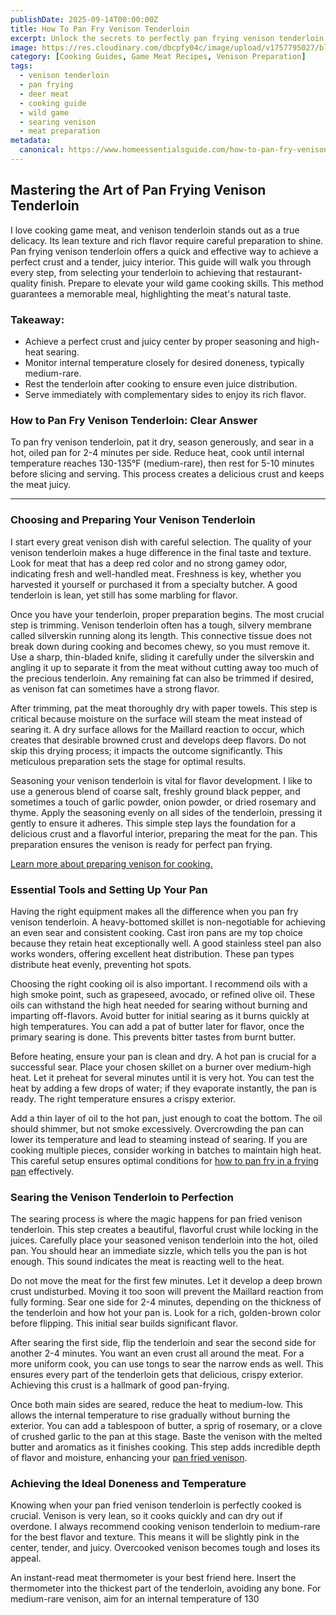 ```yaml
---
publishDate: 2025-09-14T00:00:00Z
title: How To Pan Fry Venison Tenderloin
excerpt: Unlock the secrets to perfectly pan frying venison tenderloin. Achieve a flavorful crust and juicy interior with our simple guide.
image: https://res.cloudinary.com/dbcpfy04c/image/upload/v1757795027/blog_image_1757795026_qaenjl.webp
category: [Cooking Guides, Game Meat Recipes, Venison Preparation]
tags:
  - venison tenderloin
  - pan frying
  - deer meat
  - cooking guide
  - wild game
  - searing venison
  - meat preparation
metadata:
  canonical: https://www.homeessentialsguide.com/how-to-pan-fry-venison-tenderloin
---
```


## Mastering the Art of Pan Frying Venison Tenderloin

I love cooking game meat, and venison tenderloin stands out as a true delicacy. Its lean texture and rich flavor require careful preparation to shine. Pan frying venison tenderloin offers a quick and effective way to achieve a perfect crust and a tender, juicy interior. This guide will walk you through every step, from selecting your tenderloin to achieving that restaurant-quality finish. Prepare to elevate your wild game cooking skills. This method guarantees a memorable meal, highlighting the meat's natural taste.

### Takeaway:

*   Achieve a perfect crust and juicy center by proper seasoning and high-heat searing.
*   Monitor internal temperature closely for desired doneness, typically medium-rare.
*   Rest the tenderloin after cooking to ensure even juice distribution.
*   Serve immediately with complementary sides to enjoy its rich flavor.

### How to Pan Fry Venison Tenderloin: Clear Answer

To pan fry venison tenderloin, pat it dry, season generously, and sear in a hot, oiled pan for 2-4 minutes per side. Reduce heat, cook until internal temperature reaches 130-135°F (medium-rare), then rest for 5-10 minutes before slicing and serving. This process creates a delicious crust and keeps the meat juicy.

---

### Choosing and Preparing Your Venison Tenderloin

I start every great venison dish with careful selection. The quality of your venison tenderloin makes a huge difference in the final taste and texture. Look for meat that has a deep red color and no strong gamey odor, indicating fresh and well-handled meat. Freshness is key, whether you harvested it yourself or purchased it from a specialty butcher. A good tenderloin is lean, yet still has some marbling for flavor.

Once you have your tenderloin, proper preparation begins. The most crucial step is trimming. Venison tenderloin often has a tough, silvery membrane called silverskin running along its length. This connective tissue does not break down during cooking and becomes chewy, so you must remove it. Use a sharp, thin-bladed knife, sliding it carefully under the silverskin and angling it up to separate it from the meat without cutting away too much of the precious tenderloin. Any remaining fat can also be trimmed if desired, as venison fat can sometimes have a strong flavor.

After trimming, pat the meat thoroughly dry with paper towels. This step is critical because moisture on the surface will steam the meat instead of searing it. A dry surface allows for the Maillard reaction to occur, which creates that desirable browned crust and develops deep flavors. Do not skip this drying process; it impacts the outcome significantly. This meticulous preparation sets the stage for optimal results.

Seasoning your venison tenderloin is vital for flavor development. I like to use a generous blend of coarse salt, freshly ground black pepper, and sometimes a touch of garlic powder, onion powder, or dried rosemary and thyme. Apply the seasoning evenly on all sides of the tenderloin, pressing it gently to ensure it adheres. This simple step lays the foundation for a delicious crust and a flavorful interior, preparing the meat for the pan. This preparation ensures the venison is ready for perfect pan frying.

[Learn more about preparing venison for cooking.](https://homeessentialsguide.com/how-to-pan-fry-venison)

### Essential Tools and Setting Up Your Pan

Having the right equipment makes all the difference when you pan fry venison tenderloin. A heavy-bottomed skillet is non-negotiable for achieving an even sear and consistent cooking. Cast iron pans are my top choice because they retain heat exceptionally well. A good stainless steel pan also works wonders, offering excellent heat distribution. These pan types distribute heat evenly, preventing hot spots.

Choosing the right cooking oil is also important. I recommend oils with a high smoke point, such as grapeseed, avocado, or refined olive oil. These oils can withstand the high heat needed for searing without burning and imparting off-flavors. Avoid butter for initial searing as it burns quickly at high temperatures. You can add a pat of butter later for flavor, once the primary searing is done. This prevents bitter tastes from burnt butter.

Before heating, ensure your pan is clean and dry. A hot pan is crucial for a successful sear. Place your chosen skillet on a burner over medium-high heat. Let it preheat for several minutes until it is very hot. You can test the heat by adding a few drops of water; if they evaporate instantly, the pan is ready. The right temperature ensures a crispy exterior.

Add a thin layer of oil to the hot pan, just enough to coat the bottom. The oil should shimmer, but not smoke excessively. Overcrowding the pan can lower its temperature and lead to steaming instead of searing. If you are cooking multiple pieces, consider working in batches to maintain high heat. This careful setup ensures optimal conditions for [how to pan fry in a frying pan](https://homeessentialsguide.com/how-to-fry-in-frying-pan) effectively.

### Searing the Venison Tenderloin to Perfection

The searing process is where the magic happens for pan fried venison tenderloin. This step creates a beautiful, flavorful crust while locking in the juices. Carefully place your seasoned venison tenderloin into the hot, oiled pan. You should hear an immediate sizzle, which tells you the pan is hot enough. This sound indicates the meat is reacting well to the heat.

Do not move the meat for the first few minutes. Let it develop a deep brown crust undisturbed. Moving it too soon will prevent the Maillard reaction from fully forming. Sear one side for 2-4 minutes, depending on the thickness of the tenderloin and how hot your pan is. Look for a rich, golden-brown color before flipping. This initial sear builds significant flavor.

After searing the first side, flip the tenderloin and sear the second side for another 2-4 minutes. You want an even crust all around the meat. For a more uniform cook, you can use tongs to sear the narrow ends as well. This ensures every part of the tenderloin gets that delicious, crispy exterior. Achieving this crust is a hallmark of good pan-frying.

Once both main sides are seared, reduce the heat to medium-low. This allows the internal temperature to rise gradually without burning the exterior. You can add a tablespoon of butter, a sprig of rosemary, or a clove of crushed garlic to the pan at this stage. Baste the venison with the melted butter and aromatics as it finishes cooking. This step adds incredible depth of flavor and moisture, enhancing your [pan fried venison](https://homeessentialsguide.com/how-to-pan-fry-venison).

### Achieving the Ideal Doneness and Temperature

Knowing when your pan fried venison tenderloin is perfectly cooked is crucial. Venison is very lean, so it cooks quickly and can dry out if overdone. I always recommend cooking venison tenderloin to medium-rare for the best flavor and texture. This means it will be slightly pink in the center, tender, and juicy. Overcooked venison becomes tough and loses its appeal.

An instant-read meat thermometer is your best friend here. Insert the thermometer into the thickest part of the tenderloin, avoiding any bone. For medium-rare venison, aim for an internal temperature of 130
